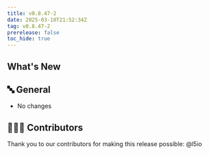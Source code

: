 ```yaml
---
title: v0.8.47-2
date: 2025-03-10T21:52:34Z
tag: v0.8.47-2
prerelease: false
toc_hide: true
---
```


## What's New
## 🔤 General
* No changes

## 👨🏽‍💻 Contributors

Thank you to our contributors for making this release possible:
@l5io
